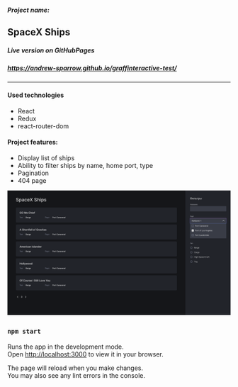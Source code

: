 ##### Project name:
## SpaceX Ships

##### Live version on GitHubPages
##### https://andrew-sparrow.github.io/graffinteractive-test/
----------

#### Used technologies
- React
- Redux
- react-router-dom


#### Project features:
- Display list of ships
- Ability to filter ships by name, home port, type
- Pagination
- 404 page

![screenshot](public/img/screenshot.png?raw=true "Title")



### `npm start`

Runs the app in the development mode.\
Open [http://localhost:3000](http://localhost:3000) to view it in your browser.

The page will reload when you make changes.\
You may also see any lint errors in the console.

